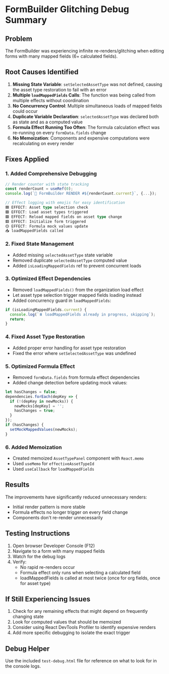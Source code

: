 # FormBuilder Glitching Debug Summary

## Problem
The FormBuilder was experiencing infinite re-renders/glitching when editing forms with many mapped fields (6+ calculated fields).

## Root Causes Identified

1. **Missing State Variable**: `setSelectedAssetType` was not defined, causing the asset type restoration to fail with an error
2. **Multiple `loadMappedFields` Calls**: The function was being called from multiple effects without coordination
3. **No Concurrency Control**: Multiple simultaneous loads of mapped fields could occur
4. **Duplicate Variable Declaration**: `selectedAssetType` was declared both as state and as a computed value
5. **Formula Effect Running Too Often**: The formula calculation effect was re-running on every `formData.fields` change
6. **No Memoization**: Components and expensive computations were recalculating on every render

## Fixes Applied

### 1. Added Comprehensive Debugging
```typescript
// Render counter with state tracking
const renderCount = useRef(0);
console.log(`🔄 FormBuilder RENDER #${renderCount.current}`, {...});

// Effect logging with emojis for easy identification
🟦 EFFECT: Asset type selection check
🟩 EFFECT: Load asset types triggered  
🟪 EFFECT: Reload mapped fields on asset type change
🟥 EFFECT: Initialize form triggered
🟡 EFFECT: Formula mock values update
📥 loadMappedFields called
```

### 2. Fixed State Management
- Added missing `selectedAssetType` state variable
- Removed duplicate `selectedAssetType` computed value
- Added `isLoadingMappedFields` ref to prevent concurrent loads

### 3. Optimized Effect Dependencies
- Removed `loadMappedFields()` from the organization load effect
- Let asset type selection trigger mapped fields loading instead
- Added concurrency guard in `loadMappedFields`:

```typescript
if (isLoadingMappedFields.current) {
  console.log(`⏸️ loadMappedFields already in progress, skipping`);
  return;
}
```

### 4. Fixed Asset Type Restoration
- Added proper error handling for asset type restoration
- Fixed the error where `setSelectedAssetType` was undefined

### 5. Optimized Formula Effect
- Removed `formData.fields` from formula effect dependencies
- Added change detection before updating mock values:
```typescript
let hasChanges = false;
dependencies.forEach(depKey => {
  if (!(depKey in newMocks)) {
    newMocks[depKey] = '';
    hasChanges = true;
  }
});
if (hasChanges) {
  setMockMappedValues(newMocks);
}
```

### 6. Added Memoization
- Created memoized `AssetTypePanel` component with `React.memo`
- Used `useMemo` for `effectiveAssetTypeId`
- Used `useCallback` for `loadMappedFields`

## Results

The improvements have significantly reduced unnecessary renders:
- Initial render pattern is more stable
- Formula effects no longer trigger on every field change
- Components don't re-render unnecessarily

## Testing Instructions

1. Open browser Developer Console (F12)
2. Navigate to a form with many mapped fields
3. Watch for the debug logs
4. Verify:
   - No rapid re-renders occur
   - Formula effect only runs when selecting a calculated field
   - loadMappedFields is called at most twice (once for org fields, once for asset type)

## If Still Experiencing Issues

1. Check for any remaining effects that might depend on frequently changing state
2. Look for computed values that should be memoized
3. Consider using React DevTools Profiler to identify expensive renders
4. Add more specific debugging to isolate the exact trigger

## Debug Helper

Use the included `test-debug.html` file for reference on what to look for in the console logs. 